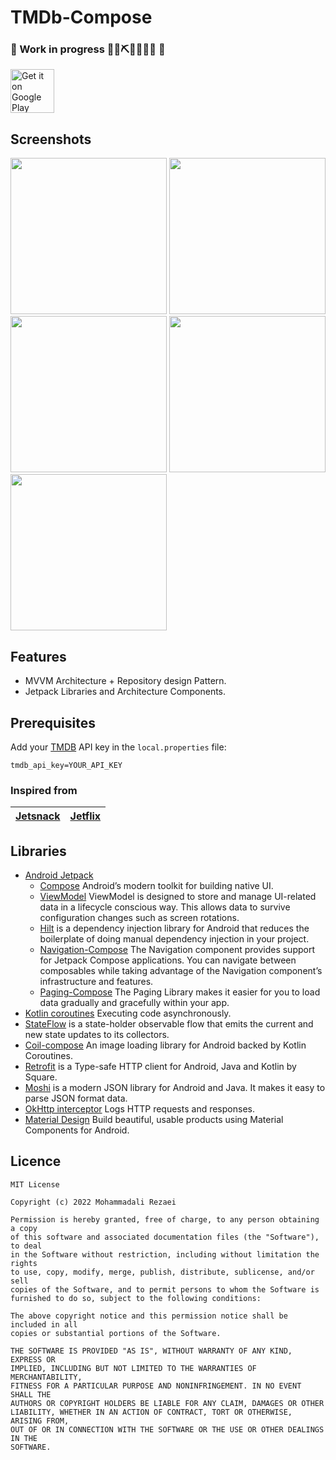 # TMDb-Compose
### 🚧 Work in progress 👷‍♀️⛏👷🔧️👷🔧 🚧

<a href="https://play.google.com/store/apps/details?id=com.sample.tmdb"><img alt="Get it on Google Play" src="https://play.google.com/intl/en_us/badges/images/generic/en-play-badge.png" height=70px /></a>

## Screenshots
<p float="left">
  <img src="https://github.com/alirezaeiii/TMDb-Compose/blob/main/screenshots/screenshot1.gif" width="250" />
  <img src="https://github.com/alirezaeiii/TMDb-Compose/blob/main/screenshots/screenshot2.gif" width="250" />
  <img src="https://github.com/alirezaeiii/TMDb-Compose/blob/main/screenshots/screenshot3.gif" width="250" />
  <img src="https://github.com/alirezaeiii/TMDb-Compose/blob/main/screenshots/screenshot4.gif" width="250" />
  <img src="https://github.com/alirezaeiii/TMDb-Compose/blob/main/screenshots/screenshot5.gif" width="250" />
</p>

## Features
* MVVM Architecture + Repository design Pattern.
* Jetpack Libraries and Architecture Components.

## Prerequisites

Add your [TMDB](https://www.themoviedb.org/) API key in the `local.properties` file:
```
tmdb_api_key=YOUR_API_KEY
```

### Inspired from
| [Jetsnack](https://github.com/android/compose-samples/tree/main/Jetsnack) | [Jetflix](https://github.com/yasinkacmaz/jetflix) 
| :-: | :-: |

## Libraries
* [Android Jetpack](https://developer.android.com/jetpack)
   * [Compose](https://developer.android.com/jetpack/compose) Android’s modern toolkit for building native UI.
   * [ViewModel](https://developer.android.com/topic/libraries/architecture/viewmodel) ViewModel is designed to store and manage UI-related data in a lifecycle conscious way. This allows data to survive configuration changes such as screen rotations.
   * [Hilt](https://developer.android.com/training/dependency-injection/hilt-android) is a dependency injection library for Android that reduces the boilerplate of doing manual dependency injection in your project.
   * [Navigation-Compose](https://developer.android.com/jetpack/compose/navigation/) The Navigation component provides support for Jetpack Compose applications. You can navigate between composables while taking advantage of the Navigation component’s infrastructure and features.
   * [Paging-Compose](https://developer.android.com/jetpack/androidx/releases/paging) The Paging Library makes it easier for you to load data gradually and gracefully within your app.
* [Kotlin coroutines](https://developer.android.com/kotlin/coroutines) Executing code asynchronously.
* [StateFlow](https://developer.android.com/kotlin/flow/stateflow-and-sharedflow) is a state-holder observable flow that emits the current and new state updates to its collectors.
* [Coil-compose](https://coil-kt.github.io/coil/compose/) An image loading library for Android backed by Kotlin Coroutines.
* [Retrofit](https://square.github.io/retrofit/) is a Type-safe HTTP client for Android, Java and Kotlin by Square.
* [Moshi](https://github.com/square/moshi) is a modern JSON library for Android and Java. It makes it easy to parse JSON format data.
* [OkHttp interceptor](https://github.com/square/okhttp/tree/master/okhttp-logging-interceptor) Logs HTTP requests and responses.
* [Material Design](https://material.io/develop/android/) Build beautiful, usable products using Material Components for Android.

## Licence
    MIT License

    Copyright (c) 2022 Mohammadali Rezaei

    Permission is hereby granted, free of charge, to any person obtaining a copy
    of this software and associated documentation files (the "Software"), to deal
    in the Software without restriction, including without limitation the rights
    to use, copy, modify, merge, publish, distribute, sublicense, and/or sell
    copies of the Software, and to permit persons to whom the Software is
    furnished to do so, subject to the following conditions:

    The above copyright notice and this permission notice shall be included in all
    copies or substantial portions of the Software.

    THE SOFTWARE IS PROVIDED "AS IS", WITHOUT WARRANTY OF ANY KIND, EXPRESS OR
    IMPLIED, INCLUDING BUT NOT LIMITED TO THE WARRANTIES OF MERCHANTABILITY,
    FITNESS FOR A PARTICULAR PURPOSE AND NONINFRINGEMENT. IN NO EVENT SHALL THE
    AUTHORS OR COPYRIGHT HOLDERS BE LIABLE FOR ANY CLAIM, DAMAGES OR OTHER
    LIABILITY, WHETHER IN AN ACTION OF CONTRACT, TORT OR OTHERWISE, ARISING FROM,
    OUT OF OR IN CONNECTION WITH THE SOFTWARE OR THE USE OR OTHER DEALINGS IN THE
    SOFTWARE.
